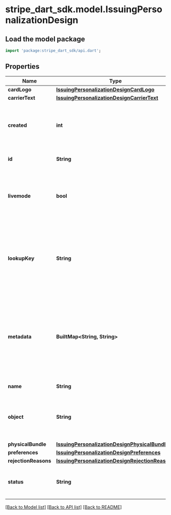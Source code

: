 # stripe_dart_sdk.model.IssuingPersonalizationDesign

## Load the model package
```dart
import 'package:stripe_dart_sdk/api.dart';
```

## Properties
Name | Type | Description | Notes
------------ | ------------- | ------------- | -------------
**cardLogo** | [**IssuingPersonalizationDesignCardLogo**](IssuingPersonalizationDesignCardLogo.md) |  | [optional] 
**carrierText** | [**IssuingPersonalizationDesignCarrierText**](IssuingPersonalizationDesignCarrierText.md) |  | [optional] 
**created** | **int** | Time at which the object was created. Measured in seconds since the Unix epoch. | 
**id** | **String** | Unique identifier for the object. | 
**livemode** | **bool** | Has the value `true` if the object exists in live mode or the value `false` if the object exists in test mode. | 
**lookupKey** | **String** | A lookup key used to retrieve personalization designs dynamically from a static string. This may be up to 200 characters. | [optional] 
**metadata** | **BuiltMap&lt;String, String&gt;** | Set of [key-value pairs](https://stripe.com/docs/api/metadata) that you can attach to an object. This can be useful for storing additional information about the object in a structured format. | 
**name** | **String** | Friendly display name. | [optional] 
**object** | **String** | String representing the object's type. Objects of the same type share the same value. | 
**physicalBundle** | [**IssuingPersonalizationDesignPhysicalBundle**](IssuingPersonalizationDesignPhysicalBundle.md) |  | 
**preferences** | [**IssuingPersonalizationDesignPreferences**](IssuingPersonalizationDesignPreferences.md) |  | 
**rejectionReasons** | [**IssuingPersonalizationDesignRejectionReasons**](IssuingPersonalizationDesignRejectionReasons.md) |  | 
**status** | **String** | Whether this personalization design can be used to create cards. | 

[[Back to Model list]](../README.md#documentation-for-models) [[Back to API list]](../README.md#documentation-for-api-endpoints) [[Back to README]](../README.md)


